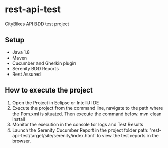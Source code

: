 # rest-api-test
CityBikes API BDD test project

## Setup
* Java 1.8
* Maven
* Cucumber and Gherkin plugin
* Serenity BDD Reports
* Rest Assured

## How to execute the project
1. Open the Project in Eclipse or IntelliJ IDE
2. Execute the project from the command line, navigate to the path where the Pom.xml is situated. Then execute the command below.
	mvn clean install
3. Monitor the execution in the console for logs and Test Results
4. Launch the Serenity Cucumber Report in the project folder path: 'rest-api-test/target/site/serenity/index.html' to view the test reports in the browser.




